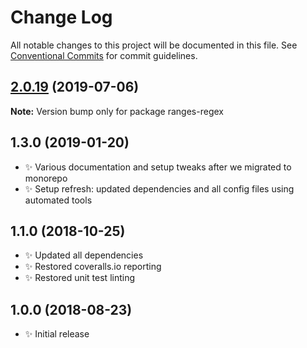 # Change Log

All notable changes to this project will be documented in this file.
See [Conventional Commits](https://conventionalcommits.org) for commit guidelines.

## [2.0.19](https://gitlab.com/codsen/codsen/compare/ranges-regex@2.0.18...ranges-regex@2.0.19) (2019-07-06)

**Note:** Version bump only for package ranges-regex





## 1.3.0 (2019-01-20)

- ✨ Various documentation and setup tweaks after we migrated to monorepo
- ✨ Setup refresh: updated dependencies and all config files using automated tools

## 1.1.0 (2018-10-25)

- ✨ Updated all dependencies
- ✨ Restored coveralls.io reporting
- ✨ Restored unit test linting

## 1.0.0 (2018-08-23)

- ✨ Initial release
